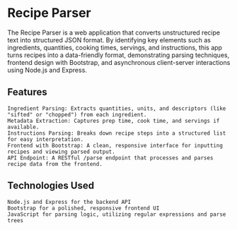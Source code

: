 # Recipe Parser

The Recipe Parser is a web application that converts unstructured recipe text into structured JSON format. By identifying key elements such as ingredients, quantities, cooking times, servings, and instructions, this app turns recipes into a data-friendly format, demonstrating parsing techniques, frontend design with Bootstrap, and asynchronous client-server interactions using Node.js and Express.

## Features

    Ingredient Parsing: Extracts quantities, units, and descriptors (like "sifted" or "chopped") from each ingredient.
    Metadata Extraction: Captures prep time, cook time, and servings if available.
    Instructions Parsing: Breaks down recipe steps into a structured list for easy interpretation.
    Frontend with Bootstrap: A clean, responsive interface for inputting recipes and viewing parsed output.
    API Endpoint: A RESTful /parse endpoint that processes and parses recipe data from the frontend.

## Technologies Used

    Node.js and Express for the backend API
    Bootstrap for a polished, responsive frontend UI
    JavaScript for parsing logic, utilizing regular expressions and parse trees
